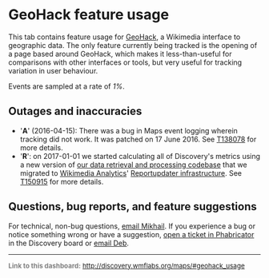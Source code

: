 GeoHack feature usage
=======

This tab contains feature usage for [GeoHack](https://www.mediawiki.org/wiki/Toolserver:GeoHack), a Wikimedia interface
to geographic data. The only feature currently being tracked is the opening of a page based around GeoHack, which makes
it less-than-useful for comparisons with other interfaces or tools, but very useful for tracking variation in user behaviour.

Events are sampled at a rate of *1%*.

Outages and inaccuracies
------

* '__A__' (2016-04-15): There was a bug in Maps event logging wherein tracking did not work. It was patched on 17 June 2016. See [T138078](https://phabricator.wikimedia.org/T138078) for more details.
* '__R__': on 2017-01-01 we started calculating all of Discovery's metrics using a new version of [our data retrieval and processing codebase](https://phabricator.wikimedia.org/diffusion/WDGO/) that we migrated to [Wikimedia Analytics](https://www.mediawiki.org/wiki/Analytics)' [Reportupdater infrastructure](https://wikitech.wikimedia.org/wiki/Analytics/Reportupdater). See [T150915](https://phabricator.wikimedia.org/T150915) for more details.

Questions, bug reports, and feature suggestions
------
For technical, non-bug questions, [email Mikhail](mailto:mpopov@wikimedia.org?subject=Dashboard%20Question). If you experience a bug or notice something wrong or have a suggestion, [open a ticket in Phabricator](https://phabricator.wikimedia.org/maniphest/task/create/?projects=Discovery) in the Discovery board or [email Deb](mailto:deb@wikimedia.org?subject=Dashboard%20Question).

<hr style="border-color: gray;">
<p style="font-size: small; color: gray;">
  <strong>Link to this dashboard:</strong>
  <a href="http://discovery.wmflabs.org/maps/#geohack_usage">
    http://discovery.wmflabs.org/maps/#geohack_usage
  </a>
</p>
